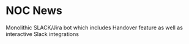 # NOC News

Monolithic SLACK/Jira bot which includes Handover feature as well as interactive Slack integrations